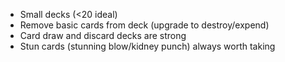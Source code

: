 * Small decks (<20 ideal)
* Remove basic cards from deck (upgrade to destroy/expend)
* Card draw and discard decks are strong
* Stun cards (stunning blow/kidney punch) always worth taking
